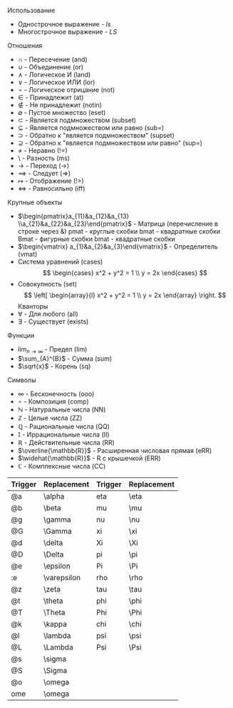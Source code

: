 Использование
* Однострочное выражение - $ls$ 
* Многострочное выражение - $LS$

Отношения
* $\cap$ - Пересечение (and)
* $\cup$ - Объединение (or)
* $\land$ - Логическое И (land)
* $\lor$ - Логическое ИЛИ (lor)
* $\neg$ - Логическое отрицание (not)
* $\in$ - Принадлежит (at)
* $\not\in$ - Не принадлежит (notin)
* $\emptyset$ - Пустое множество (eset)
* $\subset$ - Является подмножеством (subset)
* $\subseteq$ - Является подмножеством или равно (sub=)
* $\supset$ - Обратно к "является подмножеством" (supset)
* $\supseteq$ - Обратно к "является подмножеством или равно" (sup=)
* $\neq$ - Неравно (!=)
* $\setminus$ - Разность (ms)
* $\to$ - Переход (->)
* $\implies$ - Следует (=>)
* $\mapsto$ - Отображение (!>)
* $\iff$ - Равносильно (iff)

Крупные объекты
* $\begin{pmatrix}a_{11}&a_{12}&a_{13} \\a_{21}&a_{22}&a_{23}\end{pmatrix}$ - Матрица (перечисление в строке через &)
  pmat - круглые скобки
  bmat - квадратные скобки
  Bmat - фигурные скобки
  bmat - квадратные скобки
* $\begin{vmatrix} a_{1}&a_{2}&a_{3}\end{vmatrix}$ - Определитель (vmat)
* Система уравнений (cases) $$
\begin{cases}
x^2 + y^2 = 1 \\
y = 2x
\end{cases}
$$
* Совокупность (set) $$
\left[ \begin{array}{l}
x^2 + y^2 = 1 \\
y = 2x
\end{array} \right.
$$
Кванторы
* $\forall$ - Для любого (all)
* $\exists$ - Существует (exists)

Функции
* $\lim_{ n \to \infty }$ - Предел (lim)
* $\sum_{A}^{B}$ - Сумма (sum)
* $\sqrt{x}$ - Корень (sq)

Символы
* $\infty$ - Бесконечность (ooo)
* $\circ$ - Композиция (comp)
* $\mathbb{N}$ - Натуральные числа (NN)
* $\mathbb{Z}$ - Целые числа (ZZ)
* $\mathbb{Q}$ - Рациональные числа (QQ)
* $\mathbb{I}$ - Иррациональные числа (II)
* $\mathbb{R}$ - Действительные числа (RR)
* $\overline{\mathbb{R}}$ - Расширенная числовая прямая (eRR)
* $\widehat{\mathbb{R}}$ - R с крышечкой (ERR)
* $\mathbb{C}$ - Комплексные числа (CC)

| Trigger | Replacement | Trigger | Replacement |
| ------- | ----------- | ------- | ----------- |
| @a      | \alpha      | eta     | \eta        |
| @b      | \beta       | mu      | \mu         |
| @g      | \gamma      | nu      | \nu         |
| @G      | \Gamma      | xi      | \xi         |
| @d      | \delta      | Xi      | \Xi         |
| @D      | \Delta      | pi      | \pi         |
| @e      | \epsilon    | Pi      | \Pi         |
| :e      | \varepsilon | rho     | \rho        |
| @z      | \zeta       | tau     | \tau        |
| @t      | \theta      | phi     | \phi        |
| @T      | \Theta      | Phi     | \Phi        |
| @k      | \kappa      | chi     | \chi        |
| @l      | \lambda     | psi     | \psi        |
| @L      | \Lambda     | Psi     | \Psi        |
| @s      | \sigma      |         |             |
| @S      | \Sigma      |         |             |
| @o      | \omega      |         |             |
| ome     | \omega      |         |             |
